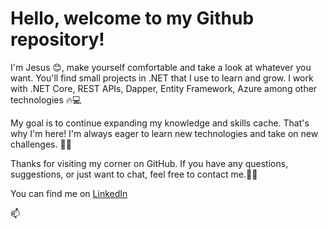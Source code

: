 
<h1>Hello, welcome to my Github repository!</h1>
<p>I'm Jesus 😊, make yourself comfortable and take a look at whatever you want. You'll find small projects in .NET that I use to learn and grow. I work with .NET Core, REST APIs, Dapper, Entity Framework, Azure among other technologies 🔥💻</p>
<p>My goal is to continue expanding my knowledge and skills cache. That's why I'm here! I'm always eager to learn new technologies and take on new challenges. 🎉😊</p>
<p>Thanks for visiting my corner on GitHub. If you have any questions, suggestions, or just want to chat, feel free to contact me.🚀👋</p>
<p>You can find me on <a href="https://www.linkedin.com/in/jesus-bonete-sanchez/">LinkedIn</a></p>📫

